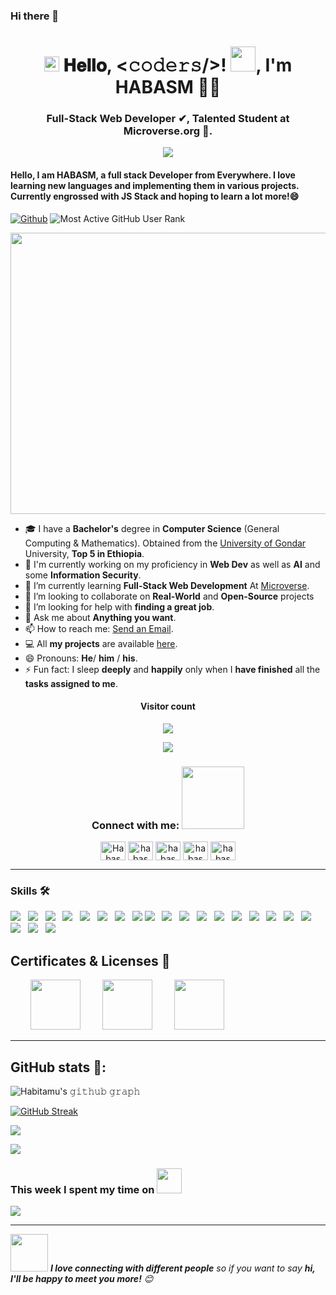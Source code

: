 ### Hi there 👋
<h1 align="center">  
  <img src="./ressources/Earth.gif" width="24px">
  𝐇𝐞𝐥𝐥𝐨, &lt;𝚌𝚘𝚍𝚎𝚛𝚜/&gt;!
  <img src="./ressources/Hi.gif" width="40px" />, I'm HABASM 👨‍💻</h1>
<h3 align="center">Full-Stack Web Developer ✔, Talented Student at Microverse.org 🌟.
</h3>

<p align="center">
<!--   <a href="https://github.com/DenverCoder1/readme-typing-svg"> -->
    <img src="https://readme-typing-svg.herokuapp.com?color=00b2df&width=385&height=30&lines=Software+engineer+from+Everywhere;Open-Source+Enthusiast;Learning+In+Public;Empowering+Others;Nice+To+Meet+You+...&center=true"></a>
</p>

<h4>Hello, I am HABASM, a full stack Developer from Everywhere. I love learning new languages and implementing them in various projects. Currently engrossed with JS Stack and hoping to learn a lot more!😄</h4>

[![Github](https://img.shields.io/github/followers/habasm?label=Follow&style=social)](https://github.com/habasm)
![Most Active GitHub User Rank](https://eneaamvizyp9kap.m.pipedream.net)

<p align="center"><a href="./code.gif">
  <img src="./code.gif"  height="450" width="700"/>
</a></p>

- 🎓 I have a **Bachelor's** degree in **Computer Science** (General Computing & Mathematics). Obtained from the [University of Gondar](https://www.uog.edu.et) University, **Top 5 in Ethiopia**.
- 🔭 I'm currently working on my proficiency in **Web Dev** as well as **AI** and some **Information Security**.
- 🌱 I’m currently learning **Full-Stack Web Development** At [Microverse](https://www.microverse.org/).
- 👯 I’m looking to collaborate on **Real-World** and **Open-Source** projects
- 🤔 I’m looking for help with **finding a great job**.
- 💬 Ask me about **Anything you want**.
- 📫 How to reach me: <a href="mailto:habasm@gmail.com">Send an Email</a>.
- 💻 All **my projects** are available [here](https://github.com/habasm?tab=repositories).
- 😄 Pronouns: **He**/ **him** / **his**.
- ⚡ Fun fact: I sleep **deeply** and **happily** only when I **have finished** all the **tasks assigned to me**.

<h4 align="center">Visitor count</h4>   
<p align="center"><img src="https://profile-counter.glitch.me/habasm/count.svg" /></p>
<p align="center"><img src="https://wakatime.com/badge/user/8aadce2e-cb76-4623-8f50-95a1db506f0a.svg" /></p>

<h3 align="center">Connect with me:
<img src='./handshake.gif' width="100px">
</h3>
<p align="center">
  <a href="https://www.linkedin.com/in/habitamu-asimare-aa824b169/" target="blank"><img align="center"
      src="https://raw.githubusercontent.com/rahuldkjain/github-profile-readme-generator/master/src/images/icons/Social/linked-in-alt.svg"
      alt="Habasm" height="30" width="40" /></a>
    <a href="https://www.hackerrank.com/habasm?hr_r=1" target="blank"><img align="center"
      src="https://raw.githubusercontent.com/rahuldkjain/github-profile-readme-generator/master/src/images/icons/Social/hackerrank.svg"
      alt="habasm" height="30" width="40" /></a>
    <a href="https://www.instagram.com/habasm/" target="blank"><img align="center"
      src="https://raw.githubusercontent.com/rahuldkjain/github-profile-readme-generator/master/src/images/icons/Social/instagram.svg"
      alt="habasm" height="30" width="40" /></a>
  <a href="https://www.facebook.com/habasm" target="blank"><img align="center"
      src="https://raw.githubusercontent.com/rahuldkjain/github-profile-readme-generator/master/src/images/icons/Social/facebook.svg"
      alt="habasm" height="30" width="40" /></a>
 <a href="https://twitter.com/habasm" target="blank"><img align="center"
      src="https://raw.githubusercontent.com/rahuldkjain/github-profile-readme-generator/master/src/images/icons/Social/twitter.svg"
      alt="habasm" height="30" width="40" /></a>
</p>

---

### Skills 🛠️

<p align="left">
<a href="#" target="blank"><img src="https://img.shields.io/badge/HTML5-E34F26?style=for-the-badge&logo=html5&logoColor=white"></a> &nbsp; <a href="#" target="blank"><img src="https://img.shields.io/badge/CSS3-1572B6?style=for-the-badge&logo=css3&logoColor=white"></a> &nbsp; <a href="#" target="blank"><img src="https://img.shields.io/badge/Sass-CC6699?style=for-the-badge&logo=sass&logoColor=white"></a> &nbsp; <a href="#" target="blank"><img src="https://img.shields.io/badge/Bootstrap-563D7C?style=for-the-badge&logo=bootstrap&logoColor=white"></a> &nbsp; <a href="#" target="blank"><img src="https://img.shields.io/badge/JavaScript-F7DF1E?style=for-the-badge&logo=javascript&logoColor=black"></a> &nbsp; <a href="#" target="blank"><img src="https://img.shields.io/badge/MySQL-00000F?style=for-the-badge&logo=mysql&logoColor=white"></a> &nbsp; <a href="#" target="blank"><img src="https://img.shields.io/badge/Jest-323330?style=for-the-badge&logo=Jest&logoColor=white"></a> &nbsp; <a href="#" target="blank"><img src="	https://img.shields.io/badge/GIT-E44C30?style=for-the-badge&logo=git&logoColor=white"></a> <a href="#" target="blank"><img src="https://img.shields.io/badge/Webpack-8DD6F9?style=for-the-badge&logo=Webpack&logoColor=white"></a> &nbsp; <a href="#" target="blank"><img src="https://img.shields.io/badge/Visual_Studio_Code-0078D4?style=for-the-badge&logo=visual%20studio%20code&logoColor=white"></a> &nbsp; <a href="#" target="blank"><img src="https://img.shields.io/badge/Postman-FF6C37?style=for-the-badge&logo=postman&logoColor=white"></a> &nbsp; <a href="#" target="blank"><img src="https://img.shields.io/badge/GitHub-100000?style=for-the-badge&logo=github&logoColor=white"></a>
&nbsp; <a href="#" target="blank"><img src="https://img.shields.io/badge/GIT-E44C30?style=for-the-badge&logo=git&logoColor=white"></a>
&nbsp; <a href="#" target="blank"><img src="https://img.shields.io/badge/Linux-FCC624?style=for-the-badge&logo=linux&logoColor=black"></a>
&nbsp; <a href="#" target="blank"><img src="https://img.shields.io/badge/Python-14354C?style=for-the-badge&logo=python&logoColor=white"></a>
&nbsp; <a href="#" target="blank"><img src="https://img.shields.io/badge/C-00599C?style=for-the-badge&logo=c&logoColor=white"></a>
&nbsp; <a href="#" target="blank"><img src="https://img.shields.io/badge/Markdown-000000?style=for-the-badge&logo=markdown&logoColor=white"></a>
&nbsp; <a href="#" target="blank"><img src="https://img.shields.io/badge/SQLite-07405E?style=for-the-badge&logo=sqlite&logoColor=white"></a>
&nbsp; <a href="#" target="blank"><img src="https://img.shields.io/badge/eslint-3A33D1?style=for-the-badge&logo=eslint&logoColor=white"></a>
&nbsp; <a href="#" target="blank"><img src="https://img.shields.io/badge/prettier-1A2C34?style=for-the-badge&logo=prettier&logoColor=F7BA3E"></a>
&nbsp; <a href="#" target="blank"><img src="https://img.shields.io/badge/stylelint-000?style=for-the-badge&logo=stylelint&logoColor=white"></a>
</p>



## Certificates & Licenses 🥇

<p align="left">
  &nbsp; &nbsp; &nbsp; &nbsp; <a href="https://www.credential.net/8fc0b053-9dc7-4027-9cbe-cbe5aea3ea7d" target="blank"><img src="./html-css-badge.png" width="80"></a>
  &nbsp; &nbsp; &nbsp; &nbsp; <a href="https://www.credential.net/be3b7bb7-5e64-4582-939a-d580d9d322a0" target="blank"><img src="./javascript-badge.png" width="80"></a> 
  &nbsp; &nbsp; &nbsp; &nbsp; <a href="https://www.credential.net/59ec9e99-db41-48a7-a8a0-768634e5a9f6" target="blank"><img src="./react-redux-badge.png" width="80"></a>
</p>

---

## GitHub stats 🚀:

![Habitamu's 𝚐𝚒𝚝𝚑𝚞𝚋 𝚐𝚛𝚊𝚙𝚑](https://activity-graph.herokuapp.com/graph?username=habasm&theme=material-palenight&hide_border=false&area=true)

[![GitHub Streak](http://github-readme-streak-stats.herokuapp.com?user=khitermedachraf&theme=tokyonight&date_format=M%20j%5B%2C%20Y%5D)](https://git.io/streak-stats)

<p>
<a href="https://github.com/khitermedachraf/">
  <img align="center" src="https://github-readme-stats-eight-theta.vercel.app/api?username=khitermedachraf&count_private=true&show_icons=true&hide_border=false&langs_count=6&hide=python&theme=tokyonight" />
</a>
</p>

<p><a href="https://github.com/khitermedachraf/">
  <img align="center" src="https://github-readme-stats.vercel.app/api/top-langs/?username=khitermedachraf&layout=compact&hide_border=false&theme=tokyonight&hide=python,pawn,assembly,pascal&langs_count=8" />
</a></p>

### This week I spent my time on <img src="https://media.giphy.com/media/SvQzkTQb3ZwKcj1QTO/giphy.gif" width="40">

<a href="https://wakatime.com/@khitermedachraf">
  <img align="center" src="https://github-readme-stats.vercel.app/api/wakatime?username=khitermedachraf&layout=compact&hide_border=false&theme=tokyonight" />
</a>

---

<img src="https://media.giphy.com/media/LnQjpWaON8nhr21vNW/giphy.gif" width="60"> <em><b>I love connecting with different people</b> so if you want to say <b>hi, I'll be happy to meet you more!</b> 😊 </em>


<!--
**gergitokusse/gergitokusse** is a ✨ _special_ ✨ repository because its `README.md` (this file) appears on your GitHub profile.

Here are some ideas to get you started:

- 🔭 I’m currently working on ...
- 🌱 I’m currently learning ...
- 👯 I’m looking to collaborate on ...
- 🤔 I’m looking for help with ...
- 💬 Ask me about ...
- 📫 How to reach me: ...
- 😄 Pronouns: ...
- ⚡ Fun fact: ...
-->
